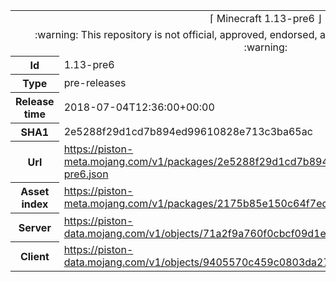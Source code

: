 <html><table>
<tr><td colspan="2" align="center"><img width="0" height="0"><br/>⌈ Minecraft 1.13-pre6 ⌋<br/><img width="0" height="0"></td></tr>
<tr><td colspan="2" align="center"><img width="0" height="0"><br/>
:warning: This repository is not official, approved, endorsed, associated or connected with Mojang :warning:
<br/><img width="0" height="0"></td></tr>
<tr><th>Id</th><td>1.13-pre6</td></tr>
<tr><th>Type</th><td>pre-releases</td></tr>
<tr><th>Release time</th><td>2018-07-04T12:36:00+00:00</td></tr>
<tr><th>SHA1</th><td>2e5288f29d1cd7b894ed99610828e713c3ba65ac</td></tr>
<tr><th>Url</th><td><a href="https://piston-meta.mojang.com/v1/packages/2e5288f29d1cd7b894ed99610828e713c3ba65ac/1.13-pre6.json">https://piston-meta.mojang.com/v1/packages/2e5288f29d1cd7b894ed99610828e713c3ba65ac/1.13-pre6.json</a></td></tr>
<tr><th>Asset index</th><td><a href="https://piston-meta.mojang.com/v1/packages/2175b85e150c64f7ed285e7624b87c18cd992497/1.13.json">https://piston-meta.mojang.com/v1/packages/2175b85e150c64f7ed285e7624b87c18cd992497/1.13.json</a></td></tr>
<tr><th>Server</th><td><a href="https://piston-data.mojang.com/v1/objects/71a2f9a760f0cbcf09d1eae60eebe1ccbb7ea1db/server.jar">https://piston-data.mojang.com/v1/objects/71a2f9a760f0cbcf09d1eae60eebe1ccbb7ea1db/server.jar</a></td></tr>
<tr><th>Client</th><td><a href="https://piston-data.mojang.com/v1/objects/9405570c459c0803da2754b34e5ffeb74413a904/client.jar">https://piston-data.mojang.com/v1/objects/9405570c459c0803da2754b34e5ffeb74413a904/client.jar</a></td></tr>
</table></html>